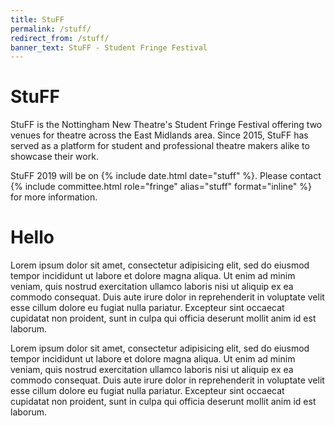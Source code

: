 ```yaml
---
title: StuFF 
permalink: /stuff/
redirect_from: /stuff/
banner_text: StuFF - Student Fringe Festival 
---
```


# StuFF 

StuFF is the Nottingham New Theatre's Student Fringe Festival offering two venues for theatre across the East Midlands area. Since 2015, StuFF has served as a platform for student and professional theatre makers alike to showcase their work.

StuFF 2019 will be on {% include date.html date="stuff" %}. Please contact {% include committee.html role="fringe" alias="stuff" format="inline" %} for more information. 

<div class="nt-card nt-card-purple" markdown="1" >

# Hello

<div class="card-body" markdown="1">
  
Lorem ipsum dolor sit amet, consectetur adipisicing elit, sed do eiusmod
tempor incididunt ut labore et dolore magna aliqua. Ut enim ad minim veniam,
quis nostrud exercitation ullamco laboris nisi ut aliquip ex ea commodo
consequat. Duis aute irure dolor in reprehenderit in voluptate velit esse
cillum dolore eu fugiat nulla pariatur. Excepteur sint occaecat cupidatat non
proident, sunt in culpa qui officia deserunt mollit anim id est laborum.

Lorem ipsum dolor sit amet, consectetur adipisicing elit, sed do eiusmod
tempor incididunt ut labore et dolore magna aliqua. Ut enim ad minim veniam,
quis nostrud exercitation ullamco laboris nisi ut aliquip ex ea commodo
consequat. Duis aute irure dolor in reprehenderit in voluptate velit esse
cillum dolore eu fugiat nulla pariatur. Excepteur sint occaecat cupidatat non
proident, sunt in culpa qui officia deserunt mollit anim id est laborum.

</div>
</div>